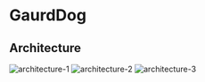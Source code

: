 # GaurdDog

## Architecture 

![architecture-1](https://user-images.githubusercontent.com/50113394/209057634-287fdfb7-6d26-4d23-b552-6fa631e679ca.PNG)
![architecture-2](https://user-images.githubusercontent.com/50113394/209057638-528bab37-bb99-46a1-a092-cefb9be43c70.PNG)
![architecture-3](https://user-images.githubusercontent.com/50113394/209057641-1256eb11-45b9-4550-8047-c931ba5e4f1f.PNG)
